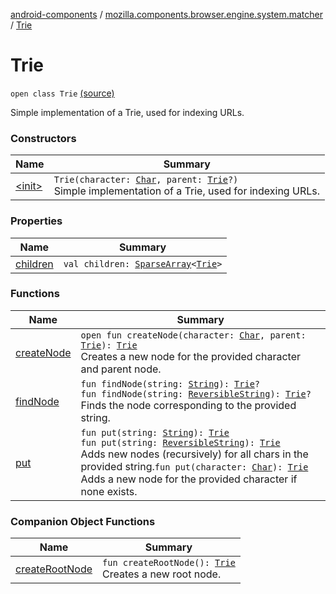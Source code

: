 [android-components](../../index.md) / [mozilla.components.browser.engine.system.matcher](../index.md) / [Trie](./index.md)

# Trie

`open class Trie` [(source)](https://github.com/mozilla-mobile/android-components/blob/master/components/browser/engine-system/src/main/java/mozilla/components/browser/engine/system/matcher/Trie.kt#L12)

Simple implementation of a Trie, used for indexing URLs.

### Constructors

| Name | Summary |
|---|---|
| [&lt;init&gt;](-init-.md) | `Trie(character: `[`Char`](https://kotlinlang.org/api/latest/jvm/stdlib/kotlin/-char/index.html)`, parent: `[`Trie`](./index.md)`?)`<br>Simple implementation of a Trie, used for indexing URLs. |

### Properties

| Name | Summary |
|---|---|
| [children](children.md) | `val children: `[`SparseArray`](https://developer.android.com/reference/android/util/SparseArray.html)`<`[`Trie`](./index.md)`>` |

### Functions

| Name | Summary |
|---|---|
| [createNode](create-node.md) | `open fun createNode(character: `[`Char`](https://kotlinlang.org/api/latest/jvm/stdlib/kotlin/-char/index.html)`, parent: `[`Trie`](./index.md)`): `[`Trie`](./index.md)<br>Creates a new node for the provided character and parent node. |
| [findNode](find-node.md) | `fun findNode(string: `[`String`](https://kotlinlang.org/api/latest/jvm/stdlib/kotlin/-string/index.html)`): `[`Trie`](./index.md)`?`<br>`fun findNode(string: `[`ReversibleString`](../-reversible-string/index.md)`): `[`Trie`](./index.md)`?`<br>Finds the node corresponding to the provided string. |
| [put](put.md) | `fun put(string: `[`String`](https://kotlinlang.org/api/latest/jvm/stdlib/kotlin/-string/index.html)`): `[`Trie`](./index.md)<br>`fun put(string: `[`ReversibleString`](../-reversible-string/index.md)`): `[`Trie`](./index.md)<br>Adds new nodes (recursively) for all chars in the provided string.`fun put(character: `[`Char`](https://kotlinlang.org/api/latest/jvm/stdlib/kotlin/-char/index.html)`): `[`Trie`](./index.md)<br>Adds a new node for the provided character if none exists. |

### Companion Object Functions

| Name | Summary |
|---|---|
| [createRootNode](create-root-node.md) | `fun createRootNode(): `[`Trie`](./index.md)<br>Creates a new root node. |

